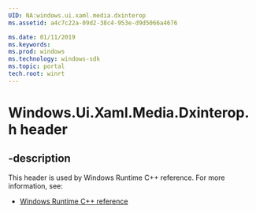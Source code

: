 ```yaml
---
UID: NA:windows.ui.xaml.media.dxinterop
ms.assetid: a4c7c22a-09d2-38c4-953e-d9d5066a4676

ms.date: 01/11/2019
ms.keywords: 
ms.prod: windows
ms.technology: windows-sdk
ms.topic: portal
tech.root: winrt
---
```


# Windows.Ui.Xaml.Media.Dxinterop.h header


## -description


This header is used by Windows Runtime C++ reference. For more information, see:

- [Windows Runtime C++ reference](../_winrt/index.md)

